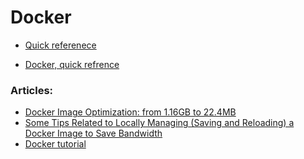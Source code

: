 # Docker

- [Quick referenece](docker.txt)

- [Docker, quick refrence](https://github.com/su6i/docker/blob/master/docker.txt)
### Articles:   
- [Docker Image Optimization: from 1.16GB to 22.4MB](https://medium.com/the-agile-crafter/docker-image-optimization-from-1-16gb-to-22-4mb-53fdb4c53311)   
- [Some Tips Related to Locally Managing (Saving and Reloading) a Docker Image to Save Bandwidth
](https://medium.com/@suraiya.vic/some-tips-related-to-locally-managing-saving-and-reloading-a-docker-image-to-save-bandwidth-a117cbbda07d)   
- [Docker tutorial](https://www.scalyr.com/blog/create-docker-image/)   
